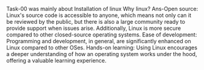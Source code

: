 Task-00 was mainly about Installation of linux 
Why linux?
Ans-Open source: Linux's source code is accessible to anyone, which means not only can it be reviewed by the public, but there is also a large community ready to provide support when issues arise. Additionally, Linux is more secure compared to other closed-source operating systems.
Ease of development: Programming and development, in general, are significantly enhanced on Linux compared to other OSes.
Hands-on learning: Using Linux encourages a deeper understanding of how an operating system works under the hood, offering a valuable learning experience.
